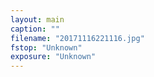 ```yaml
---
layout: main
caption: ""
filename: "20171116221116.jpg"
fstop: "Unknown"
exposure: "Unknown"
---
```

